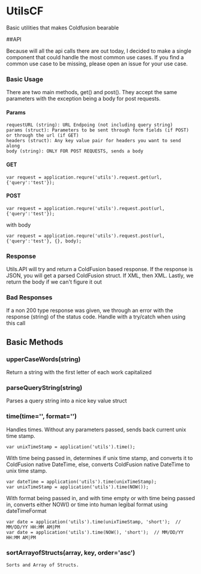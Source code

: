 # UtilsCF
Basic utilities that makes Coldfusion bearable

##API

Because will all the api calls there are out today, I decided to make a single component that could handle the most common use cases.  If you find a common use case to be missing, please open an issue for your use case.

### Basic Usage

There are two main methods, get() and post().  They accept the same parameters with the exception being a body for post requests.

#### Params
    requestURL (string): URL Endpoing (not including query string)
    params (struct): Parameters to be sent through form fields (if POST) or through the url (if GET)
    headers (struct): Any key value pair for headers you want to send along
    body (string): ONLY FOR POST REQUESTS, sends a body

#### GET

    var request = application.requre('utils').request.get(url, {'query':'test'});

#### POST

    var request = application.requre('utils').request.post(url, {'query':'test'});

with body

    var request = application.requre('utils').request.post(url, {'query':'test'}, {}, body);


### Response

Utils.API will try and return a ColdFusion based response.  If the response is JSON, you will get a parsed ColdFusion struct.  If XML, then XML.  Lastly, we return the body if we can't figure it out

### Bad Responses

If a non 200 type response was given, we through an error with the response (string) of the status code.  Handle with a try/catch when using this call

## Basic Methods

### upperCaseWords(string)

Return a string with the first letter of each work capitalized

### parseQueryString(string)

Parses a query string into a nice key value struct

### time(time='', format='')

Handles times.
Without any parameters passed, sends back current unix time stamp.

    var unixTimeStamp = application('utils').time();

With time being passed in, determines if unix time stamp, and converts it to ColdFusion native DateTime, else, converts ColdFusion native DateTime to unix time stamp.

    var dateTime = application('utils').time(unixTimeStamp);
    var unixTimeStamp = application('utils').time(NOW());

With format being passed in, and with time empty or with time being passed in, converts either NOW() or time into human legibal format using dateTimeFormat

    var date = application('utils').time(unixTimeStamp, 'short');  // MM/DD/YY HH:MM AM|PM
    var date = application('utils').time(NOW(), 'short');  // MM/DD/YY HH:MM AM|PM

### sortArrayofStructs(array, key, order='asc')

    Sorts and Array of Structs.

